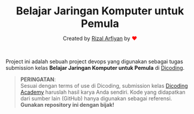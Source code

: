 <h1 align="center" style="margin-bottom:0">Belajar Jaringan Komputer untuk Pemula</h1>
<p align="center">Created by <a href="https://github.com/rizalarfiyan/" target="_blank">Rizal Arfiyan</a> by <span style="color:red">&#10084;</span></p><br />

Project ini adalah sebuah project devops yang digunakan sebagai tugas submission kelas **Belajar Jaringan Komputer untuk Pemula** di [Dicoding](https://www.dicoding.com/). 

> **PERINGATAN**:\
Sesuai dengan terms of use di Dicoding, submission kelas [Dicoding Academy](https://www.dicoding.com/) haruslah hasil karya Anda sendiri. Kode yang didapatkan dari sumber lain (GitHub) hanya digunakan sebagai referensi.
**Gunakan repository ini dengan bijak!**
